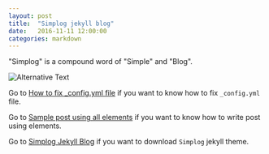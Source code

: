 ```yaml
---
layout: post
title:  "Simplog jekyll blog"
date:   2016-11-11 12:00:00
categories: markdown
---
```


"Simplog" is a compound word of "Simple" and "Blog".

![Alternative Text](https://github.com/dhparkdh/dhparkdh.github.io/blob/master/assets/img/screenshot.png?raw=true)

Go to
[How to fix _config.yml file](https://dhparkdh.github.io/simplog/simplog/2016/12/25/01.html)
if you want to know how to fix `_config.yml` file.

Go to
[Sample post using all elements](https://dhparkdh.github.io/simplog/simplog/2017/01/01/01.html)
if you want to know how to write post using elements.

Go to
[Simplog Jekyll Blog](https://github.com/dhparkdh/simplog)
if you want to download `Simplog` jekyll theme.
